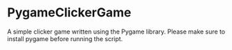 # PygameClickerGame
A simple clicker game written using the Pygame library.
Please make sure to install pygame before running the script.
